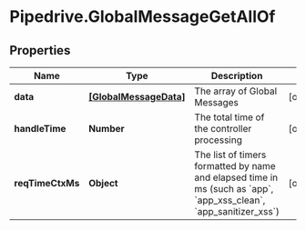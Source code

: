 # Pipedrive.GlobalMessageGetAllOf

## Properties

Name | Type | Description | Notes
------------ | ------------- | ------------- | -------------
**data** | [**[GlobalMessageData]**](GlobalMessageData.md) | The array of Global Messages | [optional] 
**handleTime** | **Number** | The total time of the controller processing | [optional] 
**reqTimeCtxMs** | **Object** | The list of timers formatted by name and elapsed time in ms (such as &#x60;app&#x60;, &#x60;app_xss_clean&#x60;, &#x60;app_sanitizer_xss&#x60;) | [optional] 


